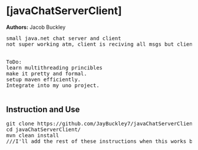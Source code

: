 # [javaChatServerClient]

**Authors:** Jacob Buckley
<pre>
small java.net chat server and client
not super working atm, client is reciving all msgs but client thread is having a hard time pulling them


ToDo:
learn multithreading princibles
make it pretty and formal.
setup maven efficiently.
Integrate into my uno project.

</pre>

## Instruction and Use
<pre>
git clone https://github.com/JayBuckley7/javaChatServerClient
cd javaChatServerClient/ 
mvn clean install 
///I'll add the rest of these instructions when this works better and I figure out how best to use maven 
</pre>

